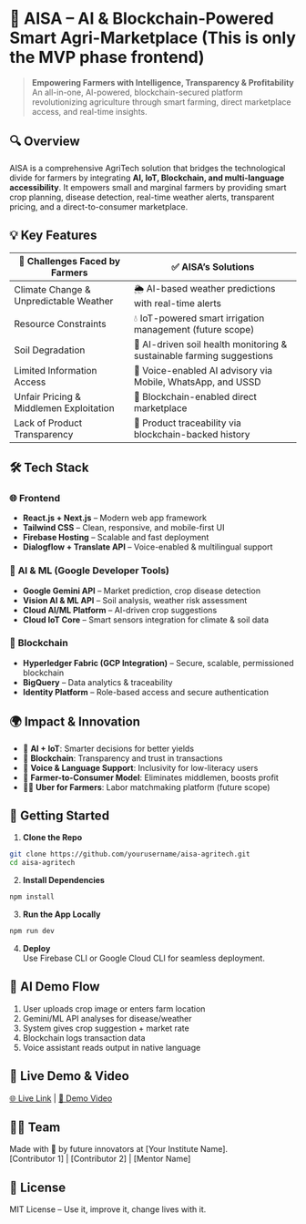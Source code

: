 # 🌾 AISA – AI & Blockchain-Powered Smart Agri-Marketplace (This is only the MVP phase frontend)

> **Empowering Farmers with Intelligence, Transparency & Profitability**  
> An all-in-one, AI-powered, blockchain-secured platform revolutionizing agriculture through smart farming, direct marketplace access, and real-time insights.

## 🔍 Overview

AISA is a comprehensive AgriTech solution that bridges the technological divide for farmers by integrating **AI, IoT, Blockchain, and multi-language accessibility**. It empowers small and marginal farmers by providing smart crop planning, disease detection, real-time weather alerts, transparent pricing, and a direct-to-consumer marketplace.

## 💡 Key Features

| 🚜 Challenges Faced by Farmers        | ✅ AISA’s Solutions                                                                 |
|-------------------------------------|-------------------------------------------------------------------------------------|
| Climate Change & Unpredictable Weather | 🌦️ AI-based weather predictions with real-time alerts                              |
| Resource Constraints                 | 💧 IoT-powered smart irrigation management (future scope)                          |
| Soil Degradation                    | 🌱 AI-driven soil health monitoring & sustainable farming suggestions              |
| Limited Information Access          | 📱 Voice-enabled AI advisory via Mobile, WhatsApp, and USSD                         |
| Unfair Pricing & Middlemen Exploitation | 🔗 Blockchain-enabled direct marketplace                                           |
| Lack of Product Transparency        | 🧾 Product traceability via blockchain-backed history                               |

## 🛠️ Tech Stack

### 🌐 **Frontend**
- **React.js + Next.js** – Modern web app framework
- **Tailwind CSS** – Clean, responsive, and mobile-first UI
- **Firebase Hosting** – Scalable and fast deployment
- **Dialogflow + Translate API** – Voice-enabled & multilingual support

### 🤖 **AI & ML (Google Developer Tools)**
- **Google Gemini API** – Market prediction, crop disease detection
- **Vision AI & ML API** – Soil analysis, weather risk assessment
- **Cloud AI/ML Platform** – AI-driven crop suggestions
- **Cloud IoT Core** – Smart sensors integration for climate & soil data

### 🔐 **Blockchain**
- **Hyperledger Fabric (GCP Integration)** – Secure, scalable, permissioned blockchain
- **BigQuery** – Data analytics & traceability
- **Identity Platform** – Role-based access and secure authentication

## 🌍 Impact & Innovation

- 🧠 **AI + IoT**: Smarter decisions for better yields  
- 💱 **Blockchain**: Transparency and trust in transactions  
- 📣 **Voice & Language Support**: Inclusivity for low-literacy users  
- 🤝 **Farmer-to-Consumer Model**: Eliminates middlemen, boosts profit  
- 🧑‍🌾 **Uber for Farmers**: Labor matchmaking platform (future scope)

## 🚀 Getting Started

1. **Clone the Repo**  
```bash
git clone https://github.com/yourusername/aisa-agritech.git
cd aisa-agritech
```

2. **Install Dependencies**  
```bash
npm install
```

3. **Run the App Locally**  
```bash
npm run dev
```

4. **Deploy**  
Use Firebase CLI or Google Cloud CLI for seamless deployment.

## 🤖 AI Demo Flow

1. User uploads crop image or enters farm location  
2. Gemini/ML API analyses for disease/weather  
3. System gives crop suggestion + market rate  
4. Blockchain logs transaction data  
5. Voice assistant reads output in native language

## 🔗 Live Demo & Video  
[🌐 Live Link](#) | [🎥 Demo Video](#)

## 🧑‍💻 Team

Made with 💚 by future innovators at [Your Institute Name].  
[Contributor 1] | [Contributor 2] | [Mentor Name]

## 📜 License  
MIT License – Use it, improve it, change lives with it.
